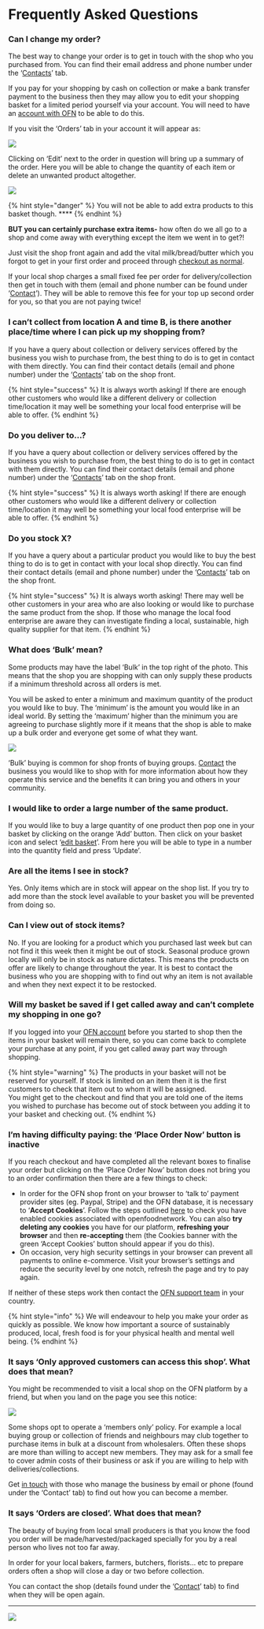 # Frequently Asked Questions

### **Can I change my order?**

The best way to change your order is to get in touch with the shop who you purchased from. You can find their email address and phone number under the ‘[Contacts](the-people-and-businesses-who-make-grow-your-food.md#contact)’ tab.

If you pay for your shopping by cash on collection or make a bank transfer payment to the business then they may allow you to edit your shopping basket for a limited period yourself via your account. You will need to have an [account with OFN](your-ofn-account.md) to be able to do this.

If you visit the ‘Orders’ tab in your account it will appear as:

![](https://lh6.googleusercontent.com/C4BapLoiGgfHJfFOt9vxpulhrPd6CMV3wJFV24H9XSy6qX8dgcF3KtDL-AK8_iwbXkkJ3fHsLGVGh6y1vJPZQ37AsTu9Jp1TRgUTX6DafjE-8EbpF7UsbtRZ-4eEhHpAaxG8kRO2)

Clicking on ‘Edit’ next to the order in question will bring up a summary of the order.  Here you will be able to change the quantity of each item or delete an unwanted product altogether.

![](https://lh6.googleusercontent.com/-05u5sfEktbSCwft7Q2v7vY7aTUsvEsXx0l8phBEVpRaL4BCz8voNpMO16BdB9RbhsfNBzFcxkkmHnwVOuVMdvyj39wSgzjR9Bfk3P1cKxIDpMY3-suT5U1Gu2mmFVwGZw82lfT7)

{% hint style="danger" %}
You will not be able to add extra products to this basket though.  ****
{% endhint %}

**BUT you can certainly purchase extra items-** how often do we all go to a shop and come away with everything except the item we went in to get?!

Just visit the shop front again and add the vital milk/bread/butter which you forgot to get in your first order and proceed through [checkout as normal](shopping-and-placing-an-order.md).

If your local shop charges a small fixed fee per order for delivery/collection then get in touch with them \(email and phone number can be found under ‘[Contact](the-people-and-businesses-who-make-grow-your-food.md#contact)’\). They will be able to remove this fee for your top up second order for you, so that you are not paying twice!

### **I can’t collect from location A and time B, is there another place/time where I can pick up my shopping from?**

If you have a query about collection or delivery services offered by the business you wish to purchase from, the best thing to do is to get in contact with them directly. You can find their contact details \(email and phone number\) under the ‘[Contacts](the-people-and-businesses-who-make-grow-your-food.md#contact)’ tab on the shop front.

{% hint style="success" %}
It is always worth asking!  If there are enough other customers who would like a different delivery or collection time/location it may well be something your local food enterprise will be able to offer.
{% endhint %}

### **Do you deliver to…?**

If you have a query about collection or delivery services offered by the business you wish to purchase from, the best thing to do is to get in contact with them directly. You can find their contact details \(email and phone number\) under the ‘[Contacts](the-people-and-businesses-who-make-grow-your-food.md#contact)’ tab on the shop front.

{% hint style="success" %}
It is always worth asking!  If there are enough other customers who would like a different delivery or collection time/location it may well be something your local food enterprise will be able to offer.
{% endhint %}

### **Do you stock X?**

If you have a query about a particular product you would like to buy the best thing to do is to get in contact with your local shop directly. You can find their contact details \(email and phone number\) under the ‘[Contacts](the-people-and-businesses-who-make-grow-your-food.md#contact)’ tab on the shop front.

{% hint style="success" %}
It is always worth asking!  There may well be other customers in your area who are also looking or would like to purchase the same product from the shop. If those who manage the local food enterprise are aware they can investigate finding a local, sustainable, high quality supplier for that item.
{% endhint %}

### **What does ‘Bulk’ mean?**

Some products may have the label ‘Bulk’ in the top right of the photo. This means that the shop you are shopping with can only supply these products if a minimum threshold across all orders is met.  

You will be asked to enter a minimum and maximum quantity of the product you would like to buy. The ‘minimum’ is the amount you would like in an ideal world. By setting the ‘maximum’ higher than the minimum you are agreeing to purchase slightly more if it means that the shop is able to make up a bulk order and everyone get some of what they want.

![](https://lh5.googleusercontent.com/VphJXvuWJHin1XWSDb0D2NZzCGo4E3rvmaL8UQJ_0GO3EpuMcT_IYdXjtoNbNACUjSoJug8hWWQjdt3KonkPjprPb_NLUz0nTBKH-_doEHdxFFkaCxLhsp7e0IcDBel6Xvgtx9nS)

‘Bulk’ buying is common for shop fronts of buying groups. [Contact](the-people-and-businesses-who-make-grow-your-food.md#contact) the business you would like to shop with for more information about how they operate this service and the benefits it can bring you and others in your community.

### **I would like to order a large number of the same product.**

If you would like to buy a large quantity of one product then pop one in your basket by clicking on the orange ‘Add’ button.  Then click on your basket icon and select ‘[edit basket](shopping-and-placing-an-order.md#shopping-local-made-easy)’.  From here you will be able to type in a number into the quantity field and press ‘Update’.

### **Are all the items I see in stock?**

Yes.  Only items which are in stock will appear on the shop list.  If you try to add more than the stock level available to your basket you will be prevented from doing so.

### **Can I view out of stock items?**

No.  If you are looking for a product which you purchased last week but can not find it this week then it might be out of stock. Seasonal produce grown locally will only be in stock as nature dictates.  This means the products on offer are likely to change throughout the year.  It is best to contact the business who you are shopping with to find out why an item is not available and when they next expect it to be restocked.

### **Will my basket be saved if I get called away and can’t complete my shopping in one go?**

If you logged into your [OFN account](your-ofn-account.md) before you started to shop then the items in your basket will remain there, so you can come back to complete your purchase at any point, if you get called away part way through shopping.

{% hint style="warning" %}
The products in your basket will not be reserved for yourself.  If stock is limited on an item then it is the first customers to check that item out to whom it will be assigned.    
You might get to the checkout and find that you are told one of the items you wished to purchase has become out of stock between you adding it to your basket and checking out.
{% endhint %}

### **I’m having difficulty paying: the ‘Place Order Now’ button is inactive**

If you reach checkout and have completed all the relevant boxes to finalise your order but clicking on the ‘Place Order Now’ button does not bring you to an order confirmation then there are a few things to check:

* In order for the OFN shop front on your browser to ‘talk to’ payment provider sites \(eg. Paypal, Stripe\) and the OFN database, it is necessary to ‘**Accept Cookies**’.  Follow the steps outlined [here](https://www.aboutcookies.org.uk/managing-cookies) to check you have enabled cookies associated with openfoodnetwork.  You can also **try deleting any cookies** you have for our platform, **refreshing your browser** and then **re-accepting** them \(the Cookies banner with the green ‘Accept Cookies’ button should appear if you do this\).
* On occasion, very high security settings in your browser can prevent all payments to online e-commerce.  Visit your browser’s settings and reduce the security level by one notch, refresh the page and try to pay again.

If neither of these steps work then contact the [OFN support team](../local-ofn-organizations-and-contacts.md) in your country. 

{% hint style="info" %}
We will endeavour to help you make your order as quickly as possible. We know how important a source of sustainably produced, local, fresh food is for your physical health and mental well being.
{% endhint %}

### **It says ‘Only approved customers can access this shop’.  What does that mean?**

You might be recommended to visit a local shop on the OFN platform by a friend, but when you land on the page you see this notice:

![](https://lh5.googleusercontent.com/VvN5hrJJy4Xry5t5eixMmRepORycF_qmyl3I5vBZaUJ6nlTgxGYeAfy6QlfaMGgubknZXQsHWJl_dkl8Jb-_bPnSXeuUHxQIUeODQgyZTRrGLzshaAqwYj1m5fP3Y3MiSIfQ6WW9)

Some shops opt to operate a ‘members only’ policy. For example a local buying group or collection of friends and neighbours may club together to purchase items in bulk at a discount from wholesalers.  Often these shops are more than willing to accept new members. They may ask for a small fee to cover admin costs of their business or ask if you are willing to help with deliveries/collections.

Get [in touch](the-people-and-businesses-who-make-grow-your-food.md#contact) with those who manage the business by email or phone \(found under the ‘Contact’ tab\) to find out how you can become a member.

### **It says ‘Orders are closed’.  What does that mean?**

The beauty of buying from local small producers is that you know the food you order will be made/harvested/packaged specially for you by a real person who lives not too far away. 

In order for your local bakers, farmers, butchers, florists… etc to prepare orders often a shop will close a day or two before collection.  

You can contact the shop \(details found under the ‘[Contact](the-people-and-businesses-who-make-grow-your-food.md#contact)’ tab\) to find when they will be open again.  
****

![](https://lh4.googleusercontent.com/ZXkmTxxlLj6WoPIKI4PJniPY0NvrkUWJ4hehjPP5YnBswtsD9wZr5KG2CZbkpczSrlqhZvIUs-5gl2xmAYip74_ire8ROpcyKDGd_bHm7K1xQtU3xYimer0EM_bdcmROq6balzFF)

